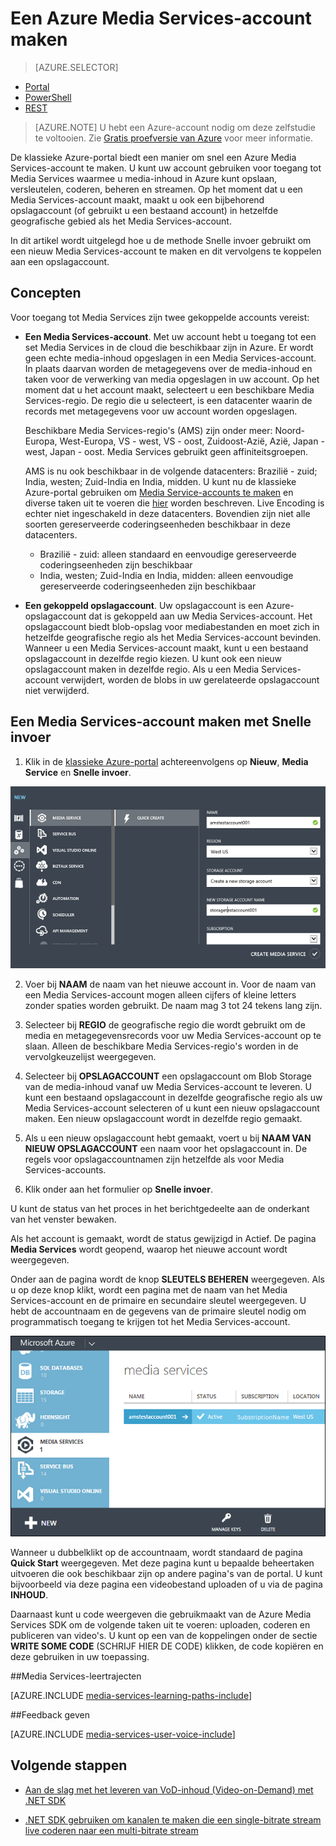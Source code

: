 <properties
    pageTitle="Een Media Services-account maken | Microsoft Azure"
    description="Hierin wordt beschreven hoe u een nieuw Azure Media Services-account in Azure maakt."
    services="media-services"
    documentationCenter=""
    authors="Juliako"
    manager="erikre"
    editor=""/>

<tags
    ms.service="media-services"
    ms.workload="media"
    ms.tgt_pltfrm="na"
    ms.devlang="na"
    ms.topic="get-started-article"
    ms.date="06/22/2016"
    ms.author="juliako"/>


# Een Azure Media Services-account maken

> [AZURE.SELECTOR]
- [Portal](media-services-create-account.md)
- [PowerShell](media-services-manage-with-powershell.md)
- [REST](http://msdn.microsoft.com/library/azure/dn194267.aspx)


> [AZURE.NOTE] U hebt een Azure-account nodig om deze zelfstudie te voltooien. Zie [Gratis proefversie van Azure](/pricing/free-trial/?WT.mc_id=A261C142F) voor meer informatie.
 
De klassieke Azure-portal biedt een manier om snel een Azure Media Services-account te maken. U kunt uw account gebruiken voor toegang tot Media Services waarmee u media-inhoud in Azure kunt opslaan, versleutelen, coderen, beheren en streamen. Op het moment dat u een Media Services-account maakt, maakt u ook een bijbehorend opslagaccount (of gebruikt u een bestaand account) in hetzelfde geografische gebied als het Media Services-account.

In dit artikel wordt uitgelegd hoe u de methode Snelle invoer gebruikt om een nieuw Media Services-account te maken en dit vervolgens te koppelen aan een opslagaccount.

<a id="concepts"></a>
## Concepten

Voor toegang tot Media Services zijn twee gekoppelde accounts vereist: 

-   **Een Media Services-account**. Met uw account hebt u toegang tot een set Media Services in de cloud die beschikbaar zijn in Azure. Er wordt geen echte media-inhoud opgeslagen in een Media Services-account. In plaats daarvan worden de metagegevens over de media-inhoud en taken voor de verwerking van media opgeslagen in uw account. Op het moment dat u het account maakt, selecteert u een beschikbare Media Services-regio. De regio die u selecteert, is een datacenter waarin de records met metagegevens voor uw account worden opgeslagen.

    Beschikbare Media Services-regio's (AMS) zijn onder meer: Noord-Europa, West-Europa, VS - west, VS - oost, Zuidoost-Azië, Azië, Japan - west, Japan - oost. Media Services gebruikt geen affiniteitsgroepen.
    
    AMS is nu ook beschikbaar in de volgende datacenters: Brazilië - zuid; India, westen; Zuid-India en India, midden. U kunt nu de klassieke Azure-portal gebruiken om [Media Service-accounts te maken](media-services-create-account.md#create-a-media-services-account-using-quick-create) en diverse taken uit te voeren die [hier](https://azure.microsoft.com/documentation/services/media-services/) worden beschreven. Live Encoding is echter niet ingeschakeld in deze datacenters. Bovendien zijn niet alle soorten gereserveerde coderingseenheden beschikbaar in deze datacenters.
    
    - Brazilië - zuid: alleen standaard en eenvoudige gereserveerde coderingseenheden zijn beschikbaar
    - India, westen; Zuid-India en India, midden: alleen eenvoudige gereserveerde coderingseenheden zijn beschikbaar


-   **Een gekoppeld opslagaccount**. Uw opslagaccount is een Azure-opslagaccount dat is gekoppeld aan uw Media Services-account. Het opslagaccount biedt blob-opslag voor mediabestanden en moet zich in hetzelfde geografische regio als het Media Services-account bevinden. Wanneer u een Media Services-account maakt, kunt u een bestaand opslagaccount in dezelfde regio kiezen. U kunt ook een nieuw opslagaccount maken in dezelfde regio. Als u een Media Services-account verwijdert, worden de blobs in uw gerelateerde opslagaccount niet verwijderd.

<a id="quick"></a>
## Een Media Services-account maken met Snelle invoer

1. Klik in de [klassieke Azure-portal][] achtereenvolgens op **Nieuw**, **Media Service** en **Snelle invoer**.

![Media Services voor snelle invoer](./media/media-services-create-account/wams-QuickCreate.png)

2. Voer bij **NAAM** de naam van het nieuwe account in. Voor de naam van een Media Services-account mogen alleen cijfers of kleine letters zonder spaties worden gebruikt. De naam mag 3 tot 24 tekens lang zijn.

3. Selecteer bij **REGIO** de geografische regio die wordt gebruikt om de media en metagegevensrecords voor uw Media Services-account op te slaan. Alleen de beschikbare Media Services-regio's worden in de vervolgkeuzelijst weergegeven.

4. Selecteer bij **OPSLAGACCOUNT** een opslagaccount om Blob Storage van de media-inhoud vanaf uw Media Services-account te leveren. U kunt een bestaand opslagaccount in dezelfde geografische regio als uw Media Services-account selecteren of u kunt een nieuw opslagaccount maken. Een nieuw opslagaccount wordt in dezelfde regio gemaakt.

5. Als u een nieuw opslagaccount hebt gemaakt, voert u bij **NAAM VAN NIEUW OPSLAGACCOUNT** een naam voor het opslagaccount in. De regels voor opslagaccountnamen zijn hetzelfde als voor Media Services-accounts.

6. Klik onder aan het formulier op **Snelle invoer**.

U kunt de status van het proces in het berichtgedeelte aan de onderkant van het venster bewaken.

Als het account is gemaakt, wordt de status gewijzigd in Actief. De pagina **Media Services** wordt geopend, waarop het nieuwe account wordt weergegeven.

Onder aan de pagina wordt de knop **SLEUTELS BEHEREN** weergegeven. Als u op deze knop klikt, wordt een pagina met de naam van het Media Services-account en de primaire en secundaire sleutel weergegeven. U hebt de accountnaam en de gegevens van de primaire sleutel nodig om programmatisch toegang te krijgen tot het Media Services-account.

![Media Services-pagina](./media/media-services-create-account/wams-mediaservices-page.png)

Wanneer u dubbelklikt op de accountnaam, wordt standaard de pagina **Quick Start** weergegeven. Met deze pagina kunt u bepaalde beheertaken uitvoeren die ook beschikbaar zijn op andere pagina's van de portal. U kunt bijvoorbeeld via deze pagina een videobestand uploaden of u via de pagina **INHOUD**.

Daarnaast kunt u code weergeven die gebruikmaakt van de Azure Media Services SDK om de volgende taken uit te voeren: uploaden, coderen en publiceren van video's. U kunt op een van de koppelingen onder de sectie **WRITE SOME CODE** (SCHRIJF HIER DE CODE) klikken, de code kopiëren en deze gebruiken in uw toepassing.



##Media Services-leertrajecten

[AZURE.INCLUDE [media-services-learning-paths-include](../../includes/media-services-learning-paths-include.md)]

##Feedback geven

[AZURE.INCLUDE [media-services-user-voice-include](../../includes/media-services-user-voice-include.md)]


## Volgende stappen

- [Aan de slag met het leveren van VoD-inhoud (Video-on-Demand) met .NET SDK](media-services-dotnet-get-started.md)

- [.NET SDK gebruiken om kanalen te maken die een single-bitrate stream live coderen naar een multi-bitrate stream](media-services-dotnet-creating-live-encoder-enabled-channel.md)

<!-- Reusable paths. -->

<!-- Anchors. -->
  [Concepten]: #concepts
  [Voordat u begint]: #begin
  [Procedure: een Media Services-account maken met Snelle invoer]: #quick

<!-- URLs. -->
  [Webplatforminstallatieprogramma]: http://go.microsoft.com/fwlink/?linkid=255386

  [klassieke Azure-portal]: http://manage.windowsazure.com/



<!--HONumber=ago16_HO4-->


